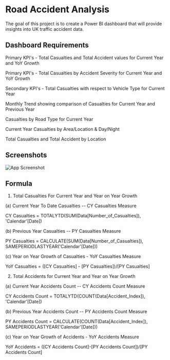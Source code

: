 
# Road Accident Analysis

The goal of this project is to create a Power BI dashboard that will provide insights into UK traffic accident data.

## Dashboard Requirements

Primary KPI's - Total Casualties and Total Accident values for Current Year and YoY Growth

Primary KPI's - Total Casualties by Accident Severity for Current Year and YoY Growth

Secondary KPI's - Total Casualties with respect to Vehicle Type for Current Year

Monthly Trend showing comparison of Casualties for Current Year and Previous Year

Casualties by Road Type for Current Year

Current Year Casualties by Area/Location & Day/Night

Total Casualties and Total Accident by Location

## Screenshots

![App Screenshot]([https://github.com/AseenSaxena/Road-Accident-Analysis/blob/main/Dashboard_screen.png])


## Formula

1. Total Casualties For Current Year and Year on Year Growth

(a) Current Year To Date Casualties -- CY Casualties Measure

CY Casualties = TOTALYTD(SUM(Data[Number_of_Casualties]), 'Calendar'[Date])

(b) Previous Year Casualties -- PY Casualties Measure

PY Casualties = CALCULATE(SUM(Data[Number_of_Casualties]), SAMEPERIODLASTYEAR('Calendar'[Date]))

(c) Year on Year Growth of Casualties - YoY Casualties Measure

YoY Casualties = ([CY Casualties] - [PY Casualties])/[PY Casualties]

2. Total Accidents for Current Year and Year on Year Growth

(a) Current Year Accidents Count -- CY Accidents Count Measure

CY Accidents Count = TOTALYTD(COUNT(Data[Accident_Index]), 'Calendar'[Date])

(b) Previous Year Accidents Count -- PY Accidents Count Measure

PY Accidents Count = CALCULATE(COUNT(Data[Accident_Index]), SAMEPERIODLASTYEAR('Calendar'[Date]))

(c) Year on Year Growth of Accidents - YoY Accidents Measure

YoY Accidents = ([CY Accidents Count]-[PY Accidents Count])/[PY Accidents Count]
